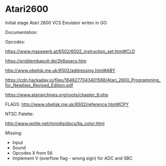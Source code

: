 # Atari2600

Initial stage Atari 2600 VCS Emulator writen in GO

Documentation:

Opcodes:

https://www.masswerk.at/6502/6502_instruction_set.html#CLD

https://problemkaputt.de/2k6specs.htm

http://www.obelisk.me.uk/6502/addressing.html#ABY

https://cdn.hackaday.io/files/1646277043401568/Atari_2600_Programming_for_Newbies_Revised_Edition.pdf

https://www.atariarchives.org/roots/chapter_6.php

FLAGS:
http://www.obelisk.me.uk/6502/reference.html#CPY

NTSC Palette:

http://www.qotile.net/minidig/docs/tia_color.html


Missing:
- Input
- Sound
- Opcodes X from 56
- Implement V (overflow flag - wrong sign) for ADC and SBC
